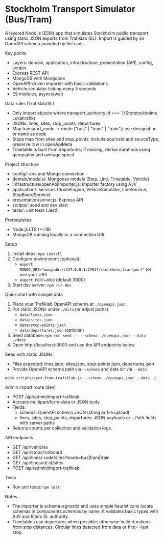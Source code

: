 # Stockholm Transport Simulator (Bus/Tram)

A layered Node.js (ESM) app that simulates Stockholm public transport using static JSON exports from Trafiklab (SL). Import is guided by an OpenAPI schema provided by the user.

Key points
- Layers: domain, application, infrastructure, presentation (API), config, scripts
- Express REST API
- MongoDB with Mongoose
- OpenAPI-driven importer with basic validations
- Vehicle simulator ticking every 5 seconds
- ES modules, async/await

Data rules (Trafiklab/SL)
- Only import objects where transport_authority.id === 1 (Storstockholms Lokaltrafik)
- JSONs: lines, sites, stop_points, departures
- Map transport_mode → mode ("bus" | "tram" | "train"); use designation or name as code
- Stops map from sites and stop_points; include sourceId and sourceType; preserve raw in openApiMeta
- Timetable is built from departures; if missing, derive durations using geography and average speed

Project structure
- config/: env and Mongo connection
- domain/models/: Mongoose models (Stop, Line, Timetable, Vehicle)
- infrastructure/openApiImporter.js: importer factory using AJV
- application/: services (RouteEngine, VehicleSimulator, LineService, StopBoardService)
- presentation/server.js: Express API
- scripts/: seed and dev start
- tests/: unit tests (Jest)

Prerequisites
- Node.js LTS (>=18)
- MongoDB running locally or a connection URI

Setup
1. Install deps: `npm install`
2. Configure environment (optional):
   - `export MONGO_URI="mongodb://127.0.0.1:27017/stockholm_transport"` (or use your URI)
   - `export PORT=3000` (default 3000)
3. Start dev server: `npm run dev`

Quick start with sample data
1. Place your Trafiklab OpenAPI schema at `./openapi.json`.
2. Put static JSONs under `./data` (or adjust paths):
   - `data/lines.json`
   - `data/sites.json`
   - `data/stop-points.json`
   - `data/departures.json` (optional)
3. Seed database: `npm run seed -- --schema ./openapi.json --data ./data`
4. Open http://localhost:3000 and use the API endpoints below.

Seed with static JSONs
- Files expected: lines.json, sites.json, stop-points.json, departures.json
- Provide OpenAPI schema path via `--schema` and data dir via `--data`:

```
node scripts/seed-from-trafiklab.js --schema ./openapi.json --data ./
```

Admin import route (dev)
- POST /api/admin/import-trafiklab
- Accepts multipart/form-data or JSON body.
- Fields:
  - schema: OpenAPI schema JSON (string or file upload)
  - lines, sites, stop_points, departures: JSON payloads or ...Path fields with server paths
- Returns counts per collection and validation logs.

API endpoints
- GET /api/vehicles
- GET /api/stops/:id/board
- GET /api/lines/:code/sites?mode=bus|tram|train
- GET /api/lines/id/:id/sites
- POST /api/admin/import-trafiklab

Tests
- Run unit tests: `npm test`

Notes
- The importer is schema-agnostic and uses simple heuristics to locate schemas in components.schemas by name. It validates basic types with AJV and filters SL authority.
- Timetables use departures when possible; otherwise build durations from stop distances. Circular lines detected from data or first==last stop.
